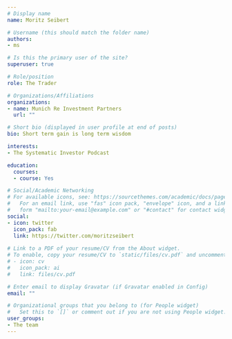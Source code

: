 ```yaml
---
# Display name
name: Moritz Seibert

# Username (this should match the folder name)
authors:
- ms

# Is this the primary user of the site?
superuser: true

# Role/position
role: The Trader

# Organizations/Affiliations
organizations:
- name: Munich Re Investment Partners
  url: ""

# Short bio (displayed in user profile at end of posts)
bio: Short term gain is long term wisdom

interests:
- The Systematic Investor Podcast

education:
  courses:
  - course: Yes

# Social/Academic Networking
# For available icons, see: https://sourcethemes.com/academic/docs/page-builder/#icons
#   For an email link, use "fas" icon pack, "envelope" icon, and a link in the
#   form "mailto:your-email@example.com" or "#contact" for contact widget.
social:
- icon: twitter
  icon_pack: fab
  link: https://twitter.com/moritzseibert
  
# Link to a PDF of your resume/CV from the About widget.
# To enable, copy your resume/CV to `static/files/cv.pdf` and uncomment the lines below.
# - icon: cv
#   icon_pack: ai
#   link: files/cv.pdf

# Enter email to display Gravatar (if Gravatar enabled in Config)
email: ""

# Organizational groups that you belong to (for People widget)
#   Set this to `[]` or comment out if you are not using People widget.
user_groups:
- The team
---
```


